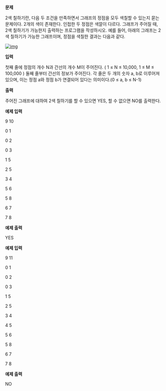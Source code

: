 **문제**

2색 칠하기란, 다음 두 조건을 만족하면서 그래프의 정점을 모두 색칠할 수 있는지 묻는 문제이다. 2개의 색이 존재한다. 인접한 두 정점은 색깔이 다르다. 그래프가 주어질 때, 2색 칠하기가 가능한지 출력하는 프로그램을 작성하시오. 예를 들어, 아래의 그래프는 2색 칠하기가 가능한 그래프이며, 정점을 색칠한 결과는 다음과 같다.

[![img](https://postfiles.pstatic.net/MjAxOTEwMThfMjA0/MDAxNTcxNDA4NzAzNzg1.nNxmoVlaW1z9K7S9UPfbN1eGsM4Q3f5RYDfCbK1W7Pog.VDARTzVvKdU8ogpCGnr7r7z_CMH-qUrqWK0rKqATmHgg.PNG.dhsin0468/image.png?type=w773)](https://blog.naver.com/PostView.nhn?blogId=dhsin0468&logNo=221681987381&categoryNo=42&parentCategoryNo=0&viewDate=&currentPage=1&postListTopCurrentPage=1&from=postList&userTopListOpen=true&userTopListCount=5&userTopListManageOpen=false&userTopListCurrentPage=1#)

 

**입력**

첫째 줄에 정점의 개수 N과 간선의 개수 M이 주어진다. ( 1 ≤ N ≤ 10,000, 1 ≤ M ≤ 100,000 ) 둘째 줄부터 간선의 정보가 주어진다. 각 줄은 두 개의 숫자 a, b로 이루어져 있으며, 이는 정점 a와 정점 b가 연결되어 있다는 의미이다.(0 ≤ a, b ≤ N-1)

 

**출력**

주어진 그래프에 대하여 2색 칠하기를 할 수 있으면 YES, 할 수 없으면 NO를 출력한다.

 

**예제 입력**

9 10

0 1

0 2

0 3

1 5

2 5

3 4

5 6

5 8

6 7

7 8

**예제 출력**

YES

 

**예제 입력**

9 11

0 1

0 2

0 3

1 5

2 5

3 4

4 5

5 6

5 8

6 7

7 8

**예제 출력**

NO
